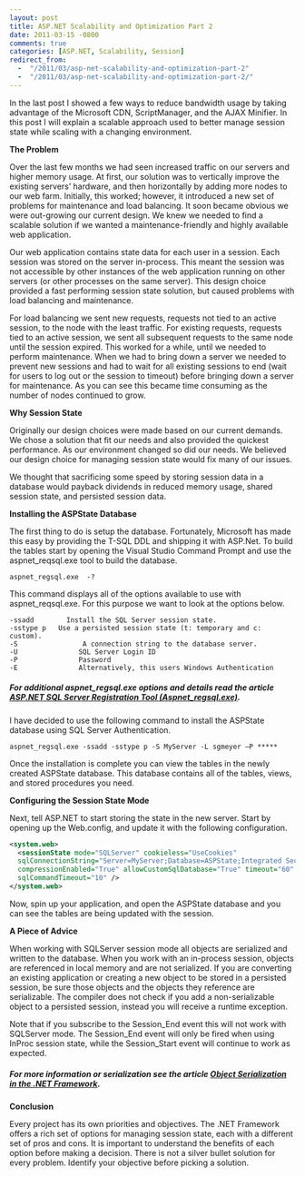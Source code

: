 ```yaml
---
layout: post
title: ASP.NET Scalability and Optimization Part 2
date: 2011-03-15 -0800
comments: true
categories: [ASP.NET, Scalability, Session]
redirect_from:
  -  "/2011/03/asp-net-scalability-and-optimization-part-2"
  -  "/2011/03/asp-net-scalability-and-optimization-part-2/"
---
```


In the last post I showed a few ways to reduce bandwidth usage by taking advantage of the Microsoft CDN, ScriptManager, and the AJAX Minifier. In this post I will explain a scalable approach used to better manage session state while scaling with a changing environment.

<strong>The Problem</strong>

Over the last few months we had seen increased traffic on our servers and higher memory usage. At first, our solution was to vertically improve the existing servers’ hardware, and then horizontally by adding more nodes to our web farm. Initially, this worked; however, it introduced a new set of problems for maintenance and load balancing. It soon became obvious we were out-growing our current design. We knew we needed to find a scalable solution if we wanted a maintenance-friendly and highly available web application.

Our web application contains state data for each user in a session. Each session was stored on the server in-process. This meant the session was not accessible by other instances of the web application running on other servers (or other processes on the same server). This design choice provided a fast performing session state solution, but caused problems with load balancing and maintenance.

For load balancing we sent new requests, requests not tied to an active session, to the node with the least traffic. For existing requests, requests tied to an active session, we sent all subsequent requests to the same node until the session expired. This worked for a while, until we needed to perform maintenance. When we had to bring down a server we needed to prevent new sessions and had to wait for all existing sessions to end (wait for users to log out or the session to timeout) before bringing down a server for maintenance. As you can see this became time consuming as the number of nodes continued to grow.

<strong>Why Session State</strong>

Originally our design choices were made based on our current demands. We chose a solution that fit our needs and also provided the quickest performance. As our environment changed so did our needs. We believed our design choice for managing session state would fix many of our issues.

We thought that sacrificing some speed by storing session data in a database would payback dividends in reduced memory usage, shared session state, and persisted session data.

<strong>Installing the ASPState Database</strong>

The first thing to do is setup the database. Fortunately, Microsoft has made this easy by providing the T-SQL DDL and shipping it with ASP.Net. To build the tables start by opening the Visual Studio Command Prompt and use the aspnet_reqsql.exe tool to build the database.

```
aspnet_regsql.exe  -?
```

This command displays all of the options available to use with aspnet_reqsql.exe. For this purpose we want to look at the options below.

```
-ssadd        Install the SQL Server session state.
-sstype p   Use a persisted session state (t: temporary and c: custom).
-S                A connection string to the database server.
-U               SQL Server Login ID
-P               Password
-E               Alternatively, this users Windows Authentication
```

<h5>For additional aspnet_regsql.exe options and details read the article <a href="http://msdn.microsoft.com/en-us/library/ms229862(v=vs.80).aspx">ASP.NET SQL Server Registration Tool (Aspnet_regsql.exe)</a>.</h5>
I have decided to use the following command to install the ASPState database using SQL Server Authentication.

```
aspnet_regsql.exe -ssadd -sstype p -S MyServer -L sgmeyer –P *****
```

Once the installation is complete you can view the tables in the newly created ASPState database. This database contains all of the tables, views, and stored procedures you need.

<strong>Configuring the Session State Mode</strong>

Next, tell ASP.NET to start storing the state in the new server. Start by opening up the Web.config, and update it with the following configuration.

```xml
<system.web>
  <sessionState mode="SQLServer" cookieless="UseCookies"
  sqlConnectionString="Server=MyServer;Database=ASPState;Integrated Security=SSPI"
  compressionEnabled="True" allowCustomSqlDatabase="True" timeout="60"
  sqlCommandTimeout="10" />
</system.web>
```

Now, spin up your application, and open the ASPState database and you can see the tables are being updated with the session.

<strong>A Piece of Advice</strong>

When working with SQLServer session mode all objects are serialized and written to the database. When you work with an in-process session, objects are referenced in local memory and are not serialized. If you are converting an existing application or creating a new object to be stored in a persisted session, be sure those objects and the objects they reference are serializable. The compiler does not check if you add a non-serializable object to a persisted session, instead you will receive a runtime exception.

Note that if you subscribe to the Session_End event this will not work with SQLServer mode. The Session_End event will only be fired when using InProc session state, while the Session_Start event will continue to work as expected.
<h5>For more information or serialization see the article <a href="http://msdn.microsoft.com/en-us/library/ms973893.aspx">Object Serialization in the .NET Framework</a>.</h5>
<strong>Conclusion</strong>

Every project has its own priorities and objectives. The .NET Framework offers a rich set of options for managing session state, each with a different set of pros and cons. It is important to understand the benefits of each option before making a decision. There is not a silver bullet solution for every problem. Identify your objective before picking a solution.
